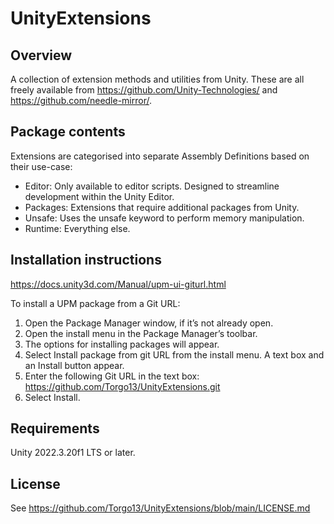 # UnityExtensions

## Overview
A collection of extension methods and utilities from Unity.
These are all freely available from <https://github.com/Unity-Technologies/> and <https://github.com/needle-mirror/>.

## Package contents
Extensions are categorised into separate Assembly Definitions based on their use-case:
* Editor: Only available to editor scripts. Designed to streamline development within the Unity Editor.
* Packages: Extensions that require additional packages from Unity.
* Unsafe: Uses the unsafe keyword to perform memory manipulation.
* Runtime: Everything else.

## Installation instructions
<https://docs.unity3d.com/Manual/upm-ui-giturl.html>

To install a UPM package from a Git URL:
1. Open the Package Manager window, if it’s not already open.
2. Open the install menu in the Package Manager’s toolbar.
3. The options for installing packages will appear.
4. Select Install package from git URL from the install menu. A text box and an Install button appear.
5. Enter the following Git URL in the text box: <https://github.com/Torgo13/UnityExtensions.git>
6. Select Install.

## Requirements
Unity 2022.3.20f1 LTS or later.

## License
See <https://github.com/Torgo13/UnityExtensions/blob/main/LICENSE.md>